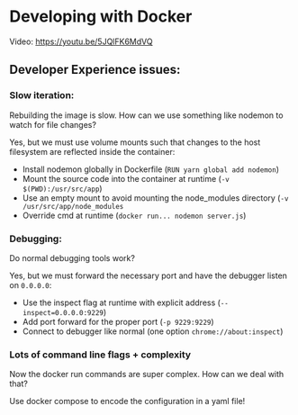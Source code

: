# Developing with Docker

Video: https://youtu.be/5JQlFK6MdVQ

## Developer Experience issues:

### Slow iteration:

Rebuilding the image is slow. How can we use something like nodemon to watch for file changes? 

Yes, but we must use volume mounts such that changes to the host filesystem are reflected inside the container:

  - Install nodemon globally in Dockerfile (`RUN yarn global add nodemon`)
  - Mount the source code into the container at runtime (`-v $(PWD):/usr/src/app`)
  - Use an empty mount to avoid mounting the node_modules directory (`-v /usr/src/app/node_modules` 
  - Override cmd at runtime (`docker run... nodemon server.js`)

### Debugging:
  
Do normal debugging tools work?

Yes, but we must forward the necessary port and have the debugger listen on `0.0.0.0`:

  - Use the inspect flag at runtime with explicit address (`--inspect=0.0.0.0:9229`)
  - Add port forward for the proper port (`-p 9229:9229`)
  - Connect to debugger like normal (one option `chrome://about:inspect`)

### Lots of command line flags + complexity 

Now the docker run commands are super complex. How can we deal with that?

Use docker compose to encode the configuration in a yaml file! 

